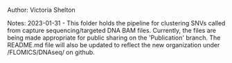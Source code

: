 Author: Victoria Shelton

Notes:
2023-01-31 - This folder holds the pipeline for clustering SNVs called from capture sequencing/targeted DNA BAM files. Currently, the files are being made appropriate for public sharing on the 'Publication' branch. The README.md file will also be updated to reflect the new organization under /FLOMICS/DNAseq/ on github. 